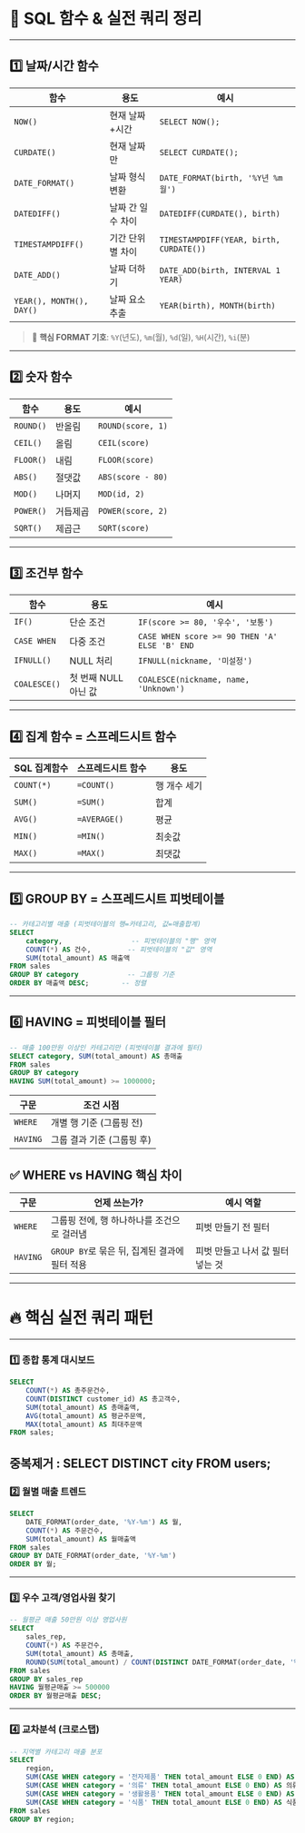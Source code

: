 
# 📘 SQL 함수 & 실전 쿼리 정리

---

## 1️⃣ 날짜/시간 함수

| 함수 | 용도 | 예시 |
|------|------|------|
| `NOW()` | 현재 날짜+시간 | `SELECT NOW();` |
| `CURDATE()` | 현재 날짜만 | `SELECT CURDATE();` |
| `DATE_FORMAT()` | 날짜 형식 변환 | `DATE_FORMAT(birth, '%Y년 %m월')` |
| `DATEDIFF()` | 날짜 간 일수 차이 | `DATEDIFF(CURDATE(), birth)` |
| `TIMESTAMPDIFF()` | 기간 단위별 차이 | `TIMESTAMPDIFF(YEAR, birth, CURDATE())` |
| `DATE_ADD()` | 날짜 더하기 | `DATE_ADD(birth, INTERVAL 1 YEAR)` |
| `YEAR(), MONTH(), DAY()` | 날짜 요소 추출 | `YEAR(birth), MONTH(birth)` |

> 🔹 **핵심 FORMAT 기호**: `%Y`(년도), `%m`(월), `%d`(일), `%H`(시간), `%i`(분)

---

## 2️⃣ 숫자 함수

| 함수 | 용도 | 예시 |
|------|------|------|
| `ROUND()` | 반올림 | `ROUND(score, 1)` |
| `CEIL()` | 올림 | `CEIL(score)` |
| `FLOOR()` | 내림 | `FLOOR(score)` |
| `ABS()` | 절댓값 | `ABS(score - 80)` |
| `MOD()` | 나머지 | `MOD(id, 2)` |
| `POWER()` | 거듭제곱 | `POWER(score, 2)` |
| `SQRT()` | 제곱근 | `SQRT(score)` |

---

## 3️⃣ 조건부 함수

| 함수 | 용도 | 예시 |
|------|------|------|
| `IF()` | 단순 조건 | `IF(score >= 80, '우수', '보통')` |
| `CASE WHEN` | 다중 조건 | `CASE WHEN score >= 90 THEN 'A' ELSE 'B' END` |
| `IFNULL()` | NULL 처리 | `IFNULL(nickname, '미설정')` |
| `COALESCE()` | 첫 번째 NULL 아닌 값 | `COALESCE(nickname, name, 'Unknown')` |

---

## 4️⃣ 집계 함수 = 스프레드시트 함수

| SQL 집계함수 | 스프레드시트 함수 | 용도 |
|--------------|------------------|------|
| `COUNT(*)` | `=COUNT()` | 행 개수 세기 |
| `SUM()`     | `=SUM()`   | 합계 |
| `AVG()`     | `=AVERAGE()` | 평균 |
| `MIN()`     | `=MIN()`   | 최솟값 |
| `MAX()`     | `=MAX()`   | 최댓값 |

---

## 5️⃣ GROUP BY = 스프레드시트 피벗테이블

```sql
-- 카테고리별 매출 (피벗테이블의 행=카테고리, 값=매출합계)
SELECT
    category,                 -- 피벗테이블의 "행" 영역
    COUNT(*) AS 건수,         -- 피벗테이블의 "값" 영역
    SUM(total_amount) AS 매출액
FROM sales
GROUP BY category            -- 그룹핑 기준
ORDER BY 매출액 DESC;        -- 정렬
```

---

## 6️⃣ HAVING = 피벗테이블 필터

```sql
-- 매출 100만원 이상인 카테고리만 (피벗테이블 결과에 필터)
SELECT category, SUM(total_amount) AS 총매출
FROM sales
GROUP BY category
HAVING SUM(total_amount) >= 1000000;
```

| 구문 | 조건 시점 |
|------|-----------|
| `WHERE` | 개별 행 기준 (그룹핑 전) |
| `HAVING` | 그룹 결과 기준 (그룹핑 후) |

## ✅ WHERE vs HAVING 핵심 차이

| 구문   | 언제 쓰는가?                            | 예시 역할                        |
|--------|------------------------------------------|----------------------------------|
| `WHERE` | 그룹핑 전에, 행 하나하나를 조건으로 걸러냄 | 피벗 만들기 전 필터               |
| `HAVING`| `GROUP BY`로 묶은 뒤, 집계된 결과에 필터 적용 | 피벗 만들고 나서 값 필터 넣는 것 |

---

# 🔥 핵심 실전 쿼리 패턴

---

### 1️⃣ 종합 통계 대시보드

```sql
SELECT
    COUNT(*) AS 총주문건수,
    COUNT(DISTINCT customer_id) AS 총고객수,
    SUM(total_amount) AS 총매출액,
    AVG(total_amount) AS 평균주문액,
    MAX(total_amount) AS 최대주문액
FROM sales;
```
중복제거 : SELECT DISTINCT city FROM users;
---

### 2️⃣ 월별 매출 트렌드

```sql
SELECT
    DATE_FORMAT(order_date, '%Y-%m') AS 월,
    COUNT(*) AS 주문건수,
    SUM(total_amount) AS 월매출액
FROM sales
GROUP BY DATE_FORMAT(order_date, '%Y-%m')
ORDER BY 월;
```

---

### 3️⃣ 우수 고객/영업사원 찾기

```sql
-- 월평균 매출 50만원 이상 영업사원
SELECT
    sales_rep,
    COUNT(*) AS 주문건수,
    SUM(total_amount) AS 총매출,
    ROUND(SUM(total_amount) / COUNT(DISTINCT DATE_FORMAT(order_date, '%Y-%m')), 0) AS 월평균매출
FROM sales
GROUP BY sales_rep
HAVING 월평균매출 >= 500000
ORDER BY 월평균매출 DESC;
```

---

### 4️⃣ 교차분석 (크로스탭)

```sql
-- 지역별 카테고리 매출 분포
SELECT
    region,
    SUM(CASE WHEN category = '전자제품' THEN total_amount ELSE 0 END) AS 전자제품,
    SUM(CASE WHEN category = '의류' THEN total_amount ELSE 0 END) AS 의류,
    SUM(CASE WHEN category = '생활용품' THEN total_amount ELSE 0 END) AS 생활용품,
    SUM(CASE WHEN category = '식품' THEN total_amount ELSE 0 END) AS 식품
FROM sales
GROUP BY region;
```

